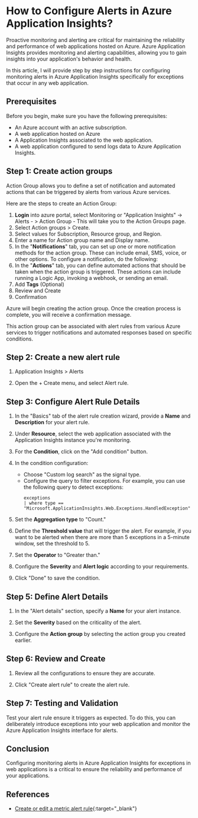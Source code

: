 # How to Configure Alerts in Azure Application Insights?


Proactive monitoring and alerting are critical for maintaining the reliability and performance of web applications hosted on Azure. Azure Application Insights provides monitoring and alerting capabilities, allowing you to gain insights into your application's behavior and health. 

In this article, I will provide step by step instructions for configuring monitoring alerts in Azure Application Insights specifically for exceptions that occur in any web application.

## Prerequisites

Before you begin, make sure you have the following prerequisites:

- An Azure account with an active subscription.
- A web application hosted on Azure 
- A Application Insights associated to the web application.
- A web application configured to send logs data to Azure Application Insights.


## Step 1: Create action groups

Action Group allows you to define a set of notification and automated actions that can be triggered by alerts from various Azure services.

Here are the steps to create an Action Group:

1. **Login** into azure portal, select Monitoring or "Application Insights" -> Alerts - > Action Group - This will take you to the Action Groups page.
2. Select Action groups > Create.
3. Select values for Subscription, Resource group, and Region.
4. Enter a name for Action group name and Display name.
4. In the "**Notifications**" tab, you can set up one or more notification methods for the action group. These can include email, SMS, voice, or other options. To configure a notification, do the following:
5. In the "**Actions**" tab, you can define automated actions that should be taken when the action group is triggered. These actions can include running a Logic App, invoking a webhook, or sending an email.
6.  Add **Tags** (Optional)
7. Review and Create
8. Confirmation

Azure will begin creating the action group. Once the creation process is complete, you will receive a confirmation message.

This action group can be associated with alert rules from various Azure services to trigger notifications and automated responses based on specific conditions.

## Step 2: Create a new alert rule

1. Application Insights > Alerts

2. Open the + Create menu, and select Alert rule.

## Step 3: Configure Alert Rule Details

1. In the "Basics" tab of the alert rule creation wizard, provide a **Name** and **Description** for your alert rule.

2. Under **Resource**, select the web application associated with the Application Insights instance you're monitoring.

3. For the **Condition**, click on the "Add condition" button.

4. In the condition configuration:

   - Choose "Custom log search" as the signal type.
   - Configure the query to filter exceptions. For example, you can use the following query to detect exceptions:
     ```
     exceptions
     | where type == "Microsoft.ApplicationInsights.Web.Exceptions.HandledException"
     ```

5. Set the **Aggregation type** to "Count."

6. Define the **Threshold value** that will trigger the alert. For example, if you want to be alerted when there are more than 5 exceptions in a 5-minute window, set the threshold to 5.

7. Set the **Operator** to "Greater than."

8. Configure the **Severity** and **Alert logic** according to your requirements.

9. Click "Done" to save the condition.


## Step 5: Define Alert Details

1. In the "Alert details" section, specify a **Name** for your alert instance.

2. Set the **Severity** based on the criticality of the alert.

3. Configure the **Action group** by selecting the action group you created earlier.

## Step 6: Review and Create

1. Review all the configurations to ensure they are accurate.

2. Click "Create alert rule" to create the alert rule.

## Step 7: Testing and Validation

Test your alert rule ensure it triggers as expected. To do this, you can deliberately introduce exceptions into your web application and monitor the Azure Application Insights interface for alerts.

## Conclusion

Configuring monitoring alerts in Azure Application Insights for exceptions in web applications is a critical to ensure the reliability and performance of your applications. 

## References

- [Create or edit a metric alert rule](https://learn.microsoft.com/en-us/azure/azure-monitor/alerts/alerts-create-metric-alert-rule){:target="_blank"}
